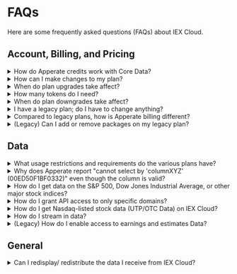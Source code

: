# FAQs

Here are some frequently asked questions (FAQs) about IEX Cloud.

## Account, Billing, and Pricing

<details><summary>How do Apperate credits work with Core Data?</summary>

Core Data is available as a separate workspace within Apperate and separated into datasets. You can access any dataset from Apperate or through the legacy API using standard database operation pricing.

How many credits you'll use to pull data can be predicted based on:

- **How many records you query** – at a rate of 0.000001 credits per record (another way to look at it, is 1M records per credit)
- **The size of data transferred out** – Each credit gets you 10GB of data transfer. 

Add those two together, and that's your total credit usage for accessing data. If you're a legacy user, you might be used to "data weights" – for simplicity, we've eliminated those for Apperate users.

```{note} **All Core Data resides in Apperate without any storage cost** – so rather than storing Core Data in your own database (and paying for it), you can query it directly.
```

```{seealso} [Credits and Pricing](./administration/credits-and-pricing.md) explains how you simply pay for what you use.
```
</details>

<details><summary>How can I make changes to my plan?</summary>

You can request upgrading, downgrading, or cancelling your subscription at any time via the console's [Manage Plan](https://iexcloud.io/console/manage-plan) page.
</details>

<details><summary>When do plan upgrades take affect?</summary>

When you upgrade your plan, the new subscription goes into effect immediately.
</details>

<details><summary>How many tokens do I need?</summary>

You may want to use separate tokens to track, control, and throttle usage by different projects, apps, or end users. Here are a couple examples for using multiple tokens:

- you have multiple applications or projects that use IEX Cloud.
- your business has multiple teams that share your IEX Cloud account.

``` {seealso} [Access and Security](./administration/access-and-security.md).
```
</details>

<details><summary>When do plan downgrades take affect?</summary>

We don't provide prorated refunds for downgrades or cancellations. When you downgrade or cancel, you will remain on your higher-tier subscription through the end of your current term. You can see your current term's next renewal date in the console's [Billing](https://iexcloud.io/console/billing) section. Once your next renewal date comes around, you will automatically be placed on your downgraded subscription. 
</details>

<details><summary>I have a legacy plan; do I have to change anything?</summary>

If you don't want to use any of the new Apperate features, you can continue using IEX Cloud as you do today. You don't need to make any changes.
</details>

<details><summary>Compared to legacy plans, how is Apperate billing different?</summary>

Apperate is a fully-managed cloud database with integrated data services. Much like other serverless cloud databases, you pay for using the system. We track usage of the system using credits. Here's what usage includes:

- Standard database operations (reads, writes, and updates) – for any data. IEX Cloud Core Data **or** your own data.
- Storage of your own data.

```{note} Apperate credits are displayed in smaller units. A credit is represented as 1/1,000,000th smaller than in the past. For example, 100 credits is now represented as 0.0001.
```

The bonuses with Apperate are:

- You **don’t** pay for the storage of Core Data in Apperate – so you essentially get a database that is preloaded with 5TB of financial data without any work (something you wouldn’t get with any other cloud database).
- You query using standard SQL, build views, run transforms and perform joins within Apperate and access the data with our standard API or our new data management UI. Now you don't have to ETL data from IEX Cloud into another database.

```{seealso} [Credits and Pricing](./administration/credits-and-pricing.md) explains how you simply pay for what you use.
```
</details>

<details><summary>(Legacy) Can I add or remove packages on my legacy plan?</summary>

You can both add and remove packages from a legacy plan as needed. Once you add a package, by default, it will be added to your plan for each subsequent month. If you remove a package from your plan, it expires at the end of the current month. Packages can be removed or added month to month for any paid legacy plan.
</details>


## Data

<details><summary>What usage restrictions and requirements do the various plans have?</summary>

Users on the Start Plan (legacy) are only permitted to use data from IEX Cloud for personal, non-commercial use. Paid plan users can use IEX Cloud data for commercial use, including displaying publicly to users.

No user may provide IEX Cloud data via their own API to users, or provide a mechanism for mass downloads, for example as a CSV. For more information please see our terms of service.

Attribution is required for all users. It is as simple as putting “Data provided by IEX Cloud” somewhere on your site or app and linking that text to <https://iexcloud.io>.
</details>

<details><summary>Why does Apperate report "cannot select by 'columnXYZ' (00ED50F1BF0332)" even though the column is valid?</summary> 

You can only select on indexed properties (columns). A property must be a primary, secondary, or date index (See [Unique Index components](./managing-your-data/understanding-datasets.md#unique-index-and-examples)) to query on it via SQL `WHERE` clauses, SQL `JOIN` `ON` clauses, or via the data query endpoint key/subkey path parameters.
</details>

<details><summary>How do I get data on the S&P 500, Dow Jones Industrial Average, or other major stock indices?</summary>

Data on major stock indices is not currently available on IEX Cloud

Data on the S&P 500, Dow Jones Industrial Average, and other major stock indices is not currently available on IEX Cloud and is unlikely to be in the near future.

Pricing for this data is typically high and requires a direct contract between each consumer and the index provider regardless of who actually supplies the data. For instance, the major index providers charge over $10,000 a year for delayed data.

An alternative is to display ETFs that match those indices, such as SPY for the S&P 500, DIA for Dow Jones, and IWM for Russell 2000.
</details>

<details><summary>How do I grant API access to only specific domains?</summary>

Please see [Restricting Data Access to Specific Domains](./administration/access-and-security/restricting-data-access-to-specific-domains.md).
</details>

<details><summary>How do I get Nasdaq-listed stock data (UTP/OTC Data) on IEX Cloud?</summary>

Please see [Getting Nasdaq-listed UTP/OTP Stock Data](./using-core-data/getting-nasdaq-listed-utp-otc-stock-data.md).
</details>

<details><summary>How do I stream in data?</summary>

Please see [Streaming Data Using SSE](using-core-data/streaming-data-using-sse.md).
</details>

<details><summary>(Legacy) How do I enable access to earnings and estimates Data?</summary>

There is global coverage of earnings and estimates data. Due to this third-party provider terms of use, however, the data requires additional entitlements and in certain scenarios must be accessed from the data partner directly. Affected endpoints include:

- [Estimates](https://iexcloud.io/docs/api/#estimates)
- [Earnings](https://iexcloud.io/docs/api/#earnings)
- [Earnings Today](https://iexcloud.io/docs/api/#earnings-today)
- [Price Target](https://iexcloud.io/docs/api/#price-target)
- [Analyst Recommendations](https://iexcloud.io/docs/api/#analyst-recommendations)

**If you are planning on using this data for personal or internal use only** – with no redistribution or redisplay – simply follow the instructions below to access this data.

These endpoints will be included in the Marketplace section for entitlement purposes. All usage will use pay-as-you-go credits (legacy) or Premium Data credits, but the data weights and endpoint URLs will remain unchanged.

**If you would like to redistribute this data**, such as redisplaying data on a public-facing website or application, you will need to negotiate an agreement directly with our data partner. Please reach out to our partnerships team at <partners@iexcloud.io> if you would like us to make that introduction.

**Here’s how the entitlement process works:**

Head to the [Marketplace tab in the IEX Cloud Console](https://iexcloud.io/console/marketplace) and request access to “Earnings, Estimates, Price Targets, and Analyst Recommendations.”

You will be asked to provide basic information about who you are and how you will be using the data. Once approved, you will be able to use these endpoints. Access requests will typically be reviewed in 1-2 business days. Our team will reach out if we need additional information.

The number of credits per API call is not changing. However, API calls for these endpoints will use pay-as-you-go credits (legacy) or Premium Data credits, rather than the core credits included with your plan. This means that usage of these endpoints will be billed each month in addition to your base subscription charges.

Questions? Reach out to <support@iexcloud.io> for assistance.
</details>


## General

<details><summary>Can I redisplay/ redistribute the data I receive from IEX Cloud?</summary>

In general, displaying IEX Cloud data is permitted with attribution. The following are some restrictions on the use of IEX Cloud data:

- Users on the Start plan are only permitted to use data from IEX Cloud for personal, non-commercial use. You can still display data to other individuals/users, but you may not include our data in any commercial application. Paid plan users can use IEX Cloud data for commercial use, including displaying publicly to users.
- No user may provide IEX Cloud data via their own API to users, or provide a mechanism for mass downloads, for example as a CSV. For more information please see our terms of service.
- Attribution is required for all users. If a customer distributes IEX Cloud Data, they must state that the data was provided by IEX Cloud and provide a hyperlink to <https://iexcloud.io>.

For more information, please see the **Acceptable Use Policy** within our [Terms](https://iexcloud.io/terms/#aup).
</details>